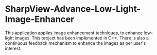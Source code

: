 # SharpView-Advance-Low-Light-Image-Enhancer
This application applies image enhancement techniques, to enhance low-light images. This project has been implemented in C++. There is also a continuous feedback mechanism to enhance the images as per user's interest.
